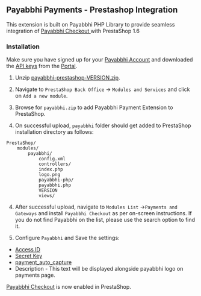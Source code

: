 ## Payabbhi Payments - Prestashop Integration

This extension is built on Payabbhi PHP Library to provide seamless integration of [Payabbhi Checkout ](https://payabbhi.com/docs/checkout) with PrestaShop 1.6


### Installation

Make sure you have signed up for your [Payabbhi Account](https://payabbhi.com/docs/account) and downloaded the [API keys](https://payabbhi.com/docs/account/#api-keys) from the [Portal](https://payabbhi.com/portal).

1. Unzip [payabbhi-prestashop-VERSION.zip](https://github.com/payabbhi/payabbhi-prestashop/releases).

2. Navigate to `PrestaShop Back Office` -> `Modules and Services` and click on `Add a new module`.

3. Browse for `payabbhi.zip` to add Payabbhi Payment Extension to PrestaShop.

4. On successful upload, `payabbhi` folder should get added to PrestaShop installation directory as follows:

```
PrestaShop/
	modules/
		payabbhi/
			config.xml
			controllers/
			index.php
			logo.png
			payabbhi-php/
			payabbhi.php
			VERSION
			views/
```

4. After successful upload, navigate to `Modules List` ->`Payments and Gateways` and install `Payabbhi Checkout` as per on-screen instructions. If you do not find Payabbhi on the list, please use the search option to find it.

5. Configure `Payabbhi` and Save the settings:
  - [Access ID](https://payabbhi.com/docs/account/#api-keys)
  - [Secret Key](https://payabbhi.com/docs/account/#api-keys)
  - [payment_auto_capture](https://payabbhi.com/docs/api/#create-an-order)
  - Description -  This text will be displayed alongside payabbhi logo on payments page.



[Payabbhi Checkout](https://payabbhi.com/docs/checkout) is now enabled in PrestaShop.
